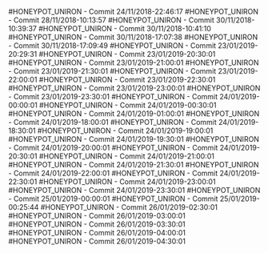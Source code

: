 #HONEYPOT_UNIRON - Commit 24/11/2018-22:46:17
#HONEYPOT_UNIRON - Commit 28/11/2018-10:13:57
#HONEYPOT_UNIRON - Commit 30/11/2018-10:39:37
#HONEYPOT_UNIRON - Commit 30/11/2018-10:41:10
#HONEYPOT_UNIRON - Commit 30/11/2018-17:07:38
#HONEYPOT_UNIRON - Commit 30/11/2018-17:09:49
#HONEYPOT_UNIRON - Commit 23/01/2019-20:29:31
#HONEYPOT_UNIRON - Commit 23/01/2019-20:30:01
#HONEYPOT_UNIRON - Commit 23/01/2019-21:00:01
#HONEYPOT_UNIRON - Commit 23/01/2019-21:30:01
#HONEYPOT_UNIRON - Commit 23/01/2019-22:00:01
#HONEYPOT_UNIRON - Commit 23/01/2019-22:30:01
#HONEYPOT_UNIRON - Commit 23/01/2019-23:00:01
#HONEYPOT_UNIRON - Commit 23/01/2019-23:30:01
#HONEYPOT_UNIRON - Commit 24/01/2019-00:00:01
#HONEYPOT_UNIRON - Commit 24/01/2019-00:30:01
#HONEYPOT_UNIRON - Commit 24/01/2019-01:00:01
#HONEYPOT_UNIRON - Commit 24/01/2019-18:00:01
#HONEYPOT_UNIRON - Commit 24/01/2019-18:30:01
#HONEYPOT_UNIRON - Commit 24/01/2019-19:00:01
#HONEYPOT_UNIRON - Commit 24/01/2019-19:30:01
#HONEYPOT_UNIRON - Commit 24/01/2019-20:00:01
#HONEYPOT_UNIRON - Commit 24/01/2019-20:30:01
#HONEYPOT_UNIRON - Commit 24/01/2019-21:00:01
#HONEYPOT_UNIRON - Commit 24/01/2019-21:30:01
#HONEYPOT_UNIRON - Commit 24/01/2019-22:00:01
#HONEYPOT_UNIRON - Commit 24/01/2019-22:30:01
#HONEYPOT_UNIRON - Commit 24/01/2019-23:00:01
#HONEYPOT_UNIRON - Commit 24/01/2019-23:30:01
#HONEYPOT_UNIRON - Commit 25/01/2019-00:00:01
#HONEYPOT_UNIRON - Commit 25/01/2019-00:25:44
#HONEYPOT_UNIRON - Commit 26/01/2019-02:30:01
#HONEYPOT_UNIRON - Commit 26/01/2019-03:00:01
#HONEYPOT_UNIRON - Commit 26/01/2019-03:30:01
#HONEYPOT_UNIRON - Commit 26/01/2019-04:00:01
#HONEYPOT_UNIRON - Commit 26/01/2019-04:30:01
